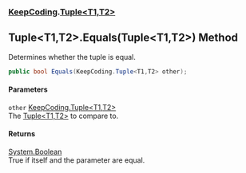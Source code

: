 ### [KeepCoding](KeepCoding.md 'KeepCoding').[Tuple&lt;T1,T2&gt;](KeepCoding_Tuple_T1_T2_.md 'KeepCoding.Tuple&lt;T1,T2&gt;')
## Tuple&lt;T1,T2&gt;.Equals(Tuple&lt;T1,T2&gt;) Method
Determines whether the tuple is equal.  
```csharp
public bool Equals(KeepCoding.Tuple<T1,T2> other);
```
#### Parameters
<a name='KeepCoding_Tuple_T1_T2__Equals(KeepCoding_Tuple_T1_T2_)_other'></a>
`other` [KeepCoding.Tuple&lt;](KeepCoding_Tuple_T1_T2_.md 'KeepCoding.Tuple&lt;T1,T2&gt;')[T1](KeepCoding_Tuple_T1_T2_.md#KeepCoding_Tuple_T1_T2__T1 'KeepCoding.Tuple&lt;T1,T2&gt;.T1')[,](KeepCoding_Tuple_T1_T2_.md 'KeepCoding.Tuple&lt;T1,T2&gt;')[T2](KeepCoding_Tuple_T1_T2_.md#KeepCoding_Tuple_T1_T2__T2 'KeepCoding.Tuple&lt;T1,T2&gt;.T2')[&gt;](KeepCoding_Tuple_T1_T2_.md 'KeepCoding.Tuple&lt;T1,T2&gt;')  
The [Tuple&lt;T1,T2&gt;](KeepCoding_Tuple_T1_T2_.md 'KeepCoding.Tuple&lt;T1,T2&gt;') to compare to.
  
#### Returns
[System.Boolean](https://docs.microsoft.com/en-us/dotnet/api/System.Boolean 'System.Boolean')  
True if itself and the parameter are equal.
